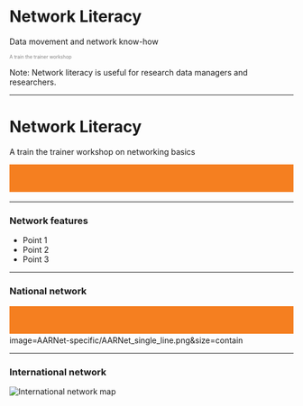 # Network Literacy
Data movement and network know-how
<p style="font-size:0.6em; color:gray">A train the trainer workshop</p> 


Note:
Network literacy is useful for research data managers and researchers. 

---
# Network Literacy

A train the trainer workshop on networking basics

![Single line](AARNet-specific/AARNet_single_line.png)

---

### Network features

- Point 1
- Point 2
- Point 3

---
### National network
![Single line](AARNet-specific/AARNet_single_line.png)
image=AARNet-specific/AARNet_single_line.png&size=contain

---
### International network
![International network map](https://www.aarnet.edu.au/images/uploads/main/AARNet_International_Map_082017.png)
